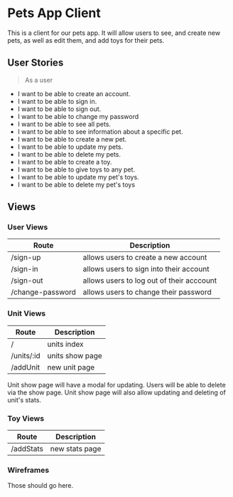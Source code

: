 # Pets App Client

This is a client for our pets app. It will allow users to see, and create new pets, as well as edit them, and add toys for their pets.

## User Stories

> As a user

* I want to be able to create an account.
* I want to be able to sign in.
* I want to be able to sign out.
* I want to be able to change my password
* I want to be able to see all pets.
* I want to be able to see information about a specific pet.
* I want to be able to create a new pet.
* I want to be able to update my pets.
* I want to be able to delete my pets.
* I want to be able to create a toy.
* I want to be able to give toys to any pet.
* I want to be able to update my pet's toys.
* I want to be able to delete my pet's toys

## Views

### User Views

| Route | Description |
| ----- | ----------- |
| /sign-up | allows users to create a new account |
| /sign-in | allows users to sign into their account |
| /sign-out | allows users to log out of their acccount |
| /change-password | allows users to change their password |

### Unit Views

| Route | Description |
| ----- | ----------- |
| /     | units index  |
| /units/:id | units show page |
| /addUnit   | new unit page  |

Unit show page will have a modal for updating.
Users will be able to delete via the show page.
Unit show page will also allow updating and deleting of unit's stats.

### Toy Views

| Route | Description |
| ----- | ----------- |
| /addStats | new stats page |

### Wireframes

Those should go here.
